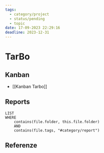 ```yaml
---
tags:
  - category/project
  - status/pending
  - topic
date: 17-09-2023 22:29:16
deadline: 2023-12-31
---
```

# TarBo
## Kanban
- [[Kanban Tarbo]]

## Reports
```dataview
LIST
WHERE
	contains(file.folder, this.file.folder)
	AND
	contains(file.tags, "#category/report")
```

## Referenze